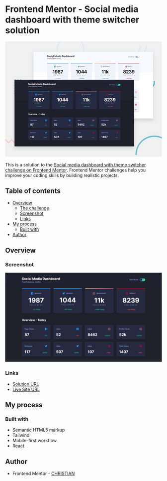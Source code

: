 # Frontend Mentor - Social media dashboard with theme switcher solution

![](./design/desktop-preview.jpg)

This is a solution to the [Social media dashboard with theme switcher challenge on Frontend Mentor](https://www.frontendmentor.io/challenges/social-media-dashboard-with-theme-switcher-6oY8ozp_H). Frontend Mentor challenges help you improve your coding skills by building realistic projects. 

## Table of contents

- [Overview](#overview)
  - [The challenge](#the-challenge)
  - [Screenshot](#screenshot)
  - [Links](#links)
- [My process](#my-process)
  - [Built with](#built-with)
- [Author](#author)

## Overview


### Screenshot

![](./screenshot.png)

### Links

- [Solution URL]()
- [Live Site URL]()

## My process

### Built with

- Semantic HTML5 markup
- Tailwind
- Mobile-first workflow
- React

## Author

- Frontend Mentor - [CHRISTIAN](https://www.frontendmentor.io/profile/flchris)